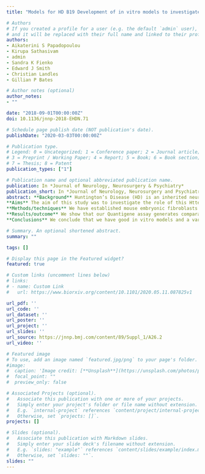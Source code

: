 ```yaml
---
title: "Models for HD B19 Development of in vitro models to investigate the pathogenesis of huntington’s disease and screen for therapeutic agentse"

# Authors
# If you created a profile for a user (e.g. the default `admin` user), write the username (folder name) here 
# and it will be replaced with their full name and linked to their profile.
authors:
- Aikaterini S Papadopoulou
- Kirupa Sathasivam 
- admin
- Sandra K Fienko
- Edward J Smith
- Christian Landles
- Gillian P Bates

# Author notes (optional)
author_notes:
- ""

date: "2018-09-01T00:00:00Z"
doi: 10.1136/jnnp-2018-EHDN.71

# Schedule page publish date (NOT publication's date).
publishDate: "2020-03-03T00:00:00Z"

# Publication type.
# Legend: 0 = Uncategorized; 1 = Conference paper; 2 = Journal article;
# 3 = Preprint / Working Paper; 4 = Report; 5 = Book; 6 = Book section;
# 7 = Thesis; 8 = Patent
publication_types: ["1"]

# Publication name and optional abbreviated publication name.
publication: In *Journal of Neurology, Neurosurgery & Psychiatry*
publication_short: In *Journal of Neurology, Neurosurgery and Psychiatry*
abstract: **Background** Huntington’s Disease (HD) is an inherited neurodegenerative disorder caused by the expansion of a CAG repeat in the HTT gene. We have recently shown that incomplete splicing of HTT mRNA, in both HD patients and mouse models, produces a HTTexon1 and Httexon1 transcript respectively, that is translated into the highly pathogenic exon 1 HTT protein.
**Aims** The aim of this study was to investigate the role of this Httexon1 transcript in the pathogenesis of the disease, and to characterize primary cells from HD mouse models that could be used to screen for agents designed to lower the levels of the HTT transcripts.
**Methods/techniques** We have established mouse embryonic fibroblasts (MEFs) from the zQ175 mouse model as well as deriving mouse cortical neuronal cultures. We have used our novel multiplex Quantigene assay, to measure the levels of all mouse Httexon1 and full-length Htt transcripts in these cells, and RNAscope to localize these transcripts. We have developed a TR-FRET assay that is specific for the exon 1 HTT protein. We have used immunoprecipitation western blot and TR-FRET to detect full-length and exon 1 HTT.
**Results/outcome** We show that our Quantigene assay generates comparable data to the much more time-consuming quantitative PCRs for the zQ175 MEFs. We show that most of the mutant transcript in the zQ175 MEFs is incompletely spliced, and that these cells can be used for compound screening by multiplex Quantigene assays. The exon 1 HTT protein can be measured in these cells. Primary neurons from zQ175 mice show a higher level of incompletely spliced Htt than has been detected in brain tissue. The localization of the Htt transcripts in primary neurons will be discussed.
**Conclusions** We conclude that we have good in vitro models and a variety of techniques to investigate the role of the Httexon1 transcripts in the pathogenesis of HD and screen for therapeutic agents.

# Summary. An optional shortened abstract.
summary: ""

tags: []

# Display this page in the Featured widget?
featured: true

# Custom links (uncomment lines below)
# links:
# - name: Custom Link
#   url: https://www.biorxiv.org/content/10.1101/2020.05.11.087825v1

url_pdf: ''
url_code: ''
url_dataset: ''
url_poster: ''
url_project: ''
url_slides: ''
url_source: https://jnnp.bmj.com/content/89/Suppl_1/A26.2
url_video: ''

# Featured image
# To use, add an image named `featured.jpg/png` to your page's folder. 
#image:
#  caption: 'Image credit: [**Unsplash**](https://unsplash.com/photos/pLCdAaMFLTE)'
#  focal_point: ""
#  preview_only: false

# Associated Projects (optional).
#   Associate this publication with one or more of your projects.
#   Simply enter your project's folder or file name without extension.
#   E.g. `internal-project` references `content/project/internal-project/index.md`.
#   Otherwise, set `projects: []`.
projects: []

# Slides (optional).
#   Associate this publication with Markdown slides.
#   Simply enter your slide deck's filename without extension.
#   E.g. `slides: "example"` references `content/slides/example/index.md`.
#   Otherwise, set `slides: ""`.
slides: ""
---
```

<!-- 
{{% callout note %}}
Click the *Cite* button above to demo the feature to enable visitors to import publication metadata into their reference management software.
{{% /callout %}}

{{% callout note %}}
Create your slides in Markdown - click the *Slides* button to check out the example.
{{% /callout %}}

Supplementary notes can be added here, including [code, math, and images](https://wowchemy.com/docs/writing-markdown-latex/). -->
